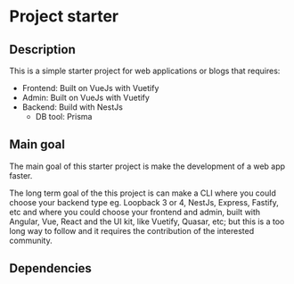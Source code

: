# Project starter

## Description

This is a simple starter project for web applications or blogs that requires:

- Frontend: Built on VueJs with Vuetify
- Admin: Built on VueJs with Vuetify
- Backend: Build with NestJs
  - DB tool: Prisma

## Main goal

The main goal of this starter project is make the development of a web app faster.

The long term goal of the this project is can make a CLI where you could choose your backend type
eg. Loopback 3 or 4, NestJs, Express, Fastify, etc and where you could choose your frontend
and admin, built with Angular, Vue, React and the UI kit, like Vuetify, Quasar, etc; but this is
a too long way to follow and it requires the contribution of the interested community.

## Dependencies
